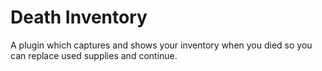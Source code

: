 # Death Inventory
A plugin which captures and shows your inventory when you died so you can replace used supplies and continue.
